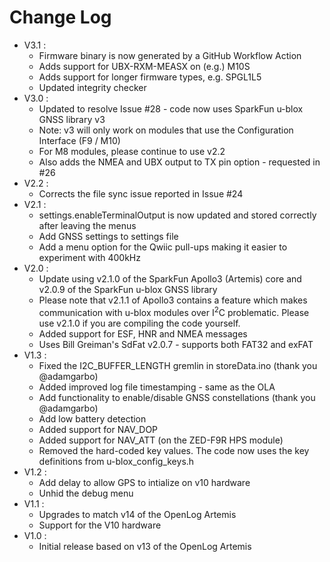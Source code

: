 Change Log
======================

* V3.1 :
  * Firmware binary is now generated by a GitHub Workflow Action
  * Adds support for UBX-RXM-MEASX on (e.g.) M10S
  * Adds support for longer firmware types, e.g. SPGL1L5
  * Updated integrity checker
* V3.0 :
  * Updated to resolve Issue #28 - code now uses SparkFun u-blox GNSS library v3
  * Note: v3 will only work on modules that use the Configuration Interface (F9 / M10)
  * For M8 modules, please continue to use v2.2
  * Also adds the NMEA and UBX output to TX pin option - requested in #26
* V2.2 :
  * Corrects the file sync issue reported in Issue #24
* V2.1 :
  * settings.enableTerminalOutput is now updated and stored correctly after leaving the menus
  * Add GNSS settings to settings file
  * Add a menu option for the Qwiic pull-ups making it easier to experiment with 400kHz
* V2.0 :
  * Update using v2.1.0 of the SparkFun Apollo3 (Artemis) core and v2.0.9 of the SparkFun u-blox GNSS library
  * Please note that v2.1.1 of Apollo3 contains a feature which makes communication with u-blox modules over I<sup>2</sup>C problematic. Please use v2.1.0 if you are compiling the code yourself.
  * Added support for ESF, HNR and NMEA messages
  * Uses Bill Greiman's SdFat v2.0.7 - supports both FAT32 and exFAT
* V1.3 :
  * Fixed the I2C_BUFFER_LENGTH gremlin in storeData.ino (thank you @adamgarbo)
  * Added improved log file timestamping - same as the OLA
  * Add functionality to enable/disable GNSS constellations (thank you @adamgarbo)
  * Add low battery detection
  * Added support for NAV_DOP
  * Added support for NAV_ATT (on the ZED-F9R HPS module)
  * Removed the hard-coded key values. The code now uses the key definitions from u-blox_config_keys.h
* V1.2 :
  * Add delay to allow GPS to intialize on v10 hardware
  * Unhid the debug menu
* V1.1 :
  * Upgrades to match v14 of the OpenLog Artemis
  * Support for the V10 hardware
* V1.0 :
  * Initial release based on v13 of the OpenLog Artemis
